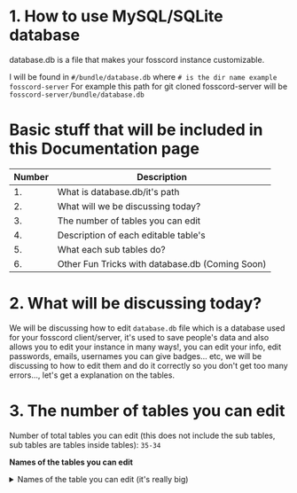 # 1. How to use MySQL/SQLite database
 database.db is a file that makes your fosscord instance customizable.

I will be found in `#/bundle/database.db` where `# is the dir name example fosscord-server`
For example this path for git cloned fosscord-server will be `fosscord-server/bundle/database.db`

# Basic stuff that will be included in this Documentation page
| Number | Description |
|---|---|
| 1. | What is database.db/it's path |
| 2. | What will we be discussing today? |
| 3. | The number of tables you can edit |
| 4. | Description of each editable table's |
| 5. | What each sub tables do? |
| 6. | Other Fun Tricks with database.db (Coming Soon) |

# 2. What will be discussing today?
We will be discussing how to edit `database.db` file which is a database used for your fosscord client/server, it's used to save people's data and also allows you to edit your instance in many ways!, you can edit your info, edit passwords, emails, usernames you can give badges... etc, we will be discussing to how to edit them and do it correctly so you don't get too many errors..., let's get a explanation on the tables.

# 3. The number of tables you can edit

Number of total tables you can edit (this does not include the sub tables, sub tables are tables inside tables): `35-34`

**Names of the tables you can edit**
<details>
<summary>Names of the table you can edit (it's really big)</summary>
<br>
1. applications<br/>
2. attachments<br/>
3. audit_logs<br/>
4. bans<br/>
5. channels<br/>
6. config<br/>
7. connected_accounts<br/>
8. emojis<br/>
9. guilds<br/>
10. invites<br/>
11. member_roles<br/>
12. members<br/>
13. message_channel_mentions<br/>
14. message_role_mentions<br/>
15. message_stickers<br/>
16. message_user_mentions<br/>
17. messages<br/>
18. migrations<br/>
19. query-result-cache<br/>
20. rate_limits<br/>
21. read_states<br/>
22. recipients<br/>
23. relationship<br/>
24. roles<br/>
25. sessions<br/>
26. sqlite_sequence<br/>
27. sticker_packs<br/>
28. stickers<br/>
29. team_members<br/>
30. teams<br/>
31. templates<br/>
32. users<br/>
33. voice_states<br/>
34. webhooks<br/>
<\details>

